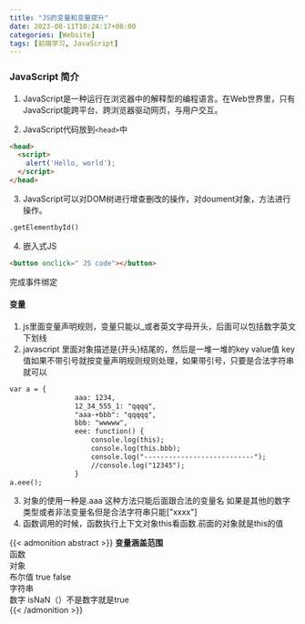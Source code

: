 ```yaml
---
title: "JS的变量和变量提升"
date: 2023-08-11T10:24:17+08:00
categories: [Website]
tags: [前端学习, JavaScript]
---
```

### JavaScript 简介
1. JavaScript是一种运行在浏览器中的解释型的编程语言。在Web世界里，只有JavaScript能跨平台、跨浏览器驱动网页，与用户交互。

2. JavaScript代码放到`<head>`中
```html
<head>
  <script>
    alert('Hello, world');
  </script>
</head>
```
3. JavaScript可以对DOM树进行增查删改的操作，对doument对象，方法进行操作。
```html
.getElementbyId()
```
4. 嵌入式JS
```html
<button onclick=" JS code"></button>
```
完成事件绑定

#### 变量
1. js里面变量声明规则，变量只能以_或者英文字母开头，后面可以包括数字英文下划线
2. javascript 里面对象描述是{开头}结尾的，然后是一堆一堆的key value值 key值如果不带引号就按变量声明规则规则处理，如果带引号，只要是合法字符串就可以
```html
var a = {
				aaa: 1234,
				12_34_555_1: "qqqq",
				"aaa-+bbb": "qqqqq",
				bbb: "wwwww",
				eee: function() {
					console.log(this);
					console.log(this.bbb);
					console.log("---------------------------");
					//console.log("12345");
				}
a.eee();
```
3. 对象的使用一种是.aaa 这种方法只能后面跟合法的变量名 如果是其他的数字类型或者非法变量名但是合法字符串只能["xxxx"]
4. 函数调用的时候，函数执行上下文对象this看函数.前面的对象就是this的值

{{< admonition abstract >}}
**变量涵盖范围**    
函数    
对象    
布尔值 true false    
字符串    
数字 isNaN（）不是数字就是true    
{{< /admonition >}}   



